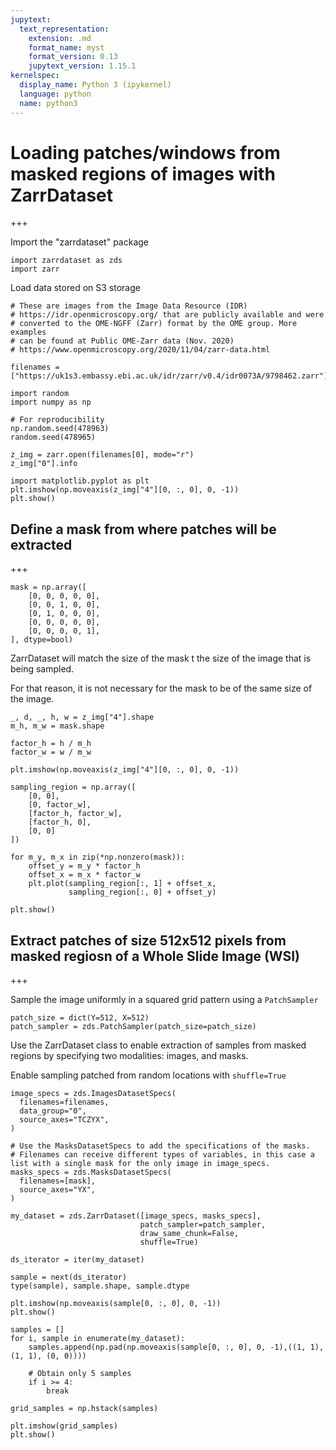 ```yaml
---
jupytext:
  text_representation:
    extension: .md
    format_name: myst
    format_version: 0.13
    jupytext_version: 1.15.1
kernelspec:
  display_name: Python 3 (ipykernel)
  language: python
  name: python3
---
```


# Loading patches/windows from masked regions of images with ZarrDataset

+++

Import the "zarrdataset" package

```{code-cell} ipython3
import zarrdataset as zds
import zarr
```

Load data stored on S3 storage

```{code-cell} ipython3
# These are images from the Image Data Resource (IDR) 
# https://idr.openmicroscopy.org/ that are publicly available and were 
# converted to the OME-NGFF (Zarr) format by the OME group. More examples
# can be found at Public OME-Zarr data (Nov. 2020)
# https://www.openmicroscopy.org/2020/11/04/zarr-data.html

filenames = ["https://uk1s3.embassy.ebi.ac.uk/idr/zarr/v0.4/idr0073A/9798462.zarr"]
```

```{code-cell} ipython3
import random
import numpy as np

# For reproducibility
np.random.seed(478963)
random.seed(478965)
```

```{code-cell} ipython3
z_img = zarr.open(filenames[0], mode="r")
z_img["0"].info
```

```{code-cell} ipython3
import matplotlib.pyplot as plt
plt.imshow(np.moveaxis(z_img["4"][0, :, 0], 0, -1))
plt.show()
```

## Define a mask from where patches will be extracted

+++

```{code-cell} ipython3
mask = np.array([
    [0, 0, 0, 0, 0],
    [0, 0, 1, 0, 0],
    [0, 1, 0, 0, 0],
    [0, 0, 0, 0, 0],
    [0, 0, 0, 0, 1],
], dtype=bool)
```

ZarrDataset will match the size of the mask t the size of the image that is being sampled.

For that reason, it is not necessary for the mask to be of the same size of the image.

```{code-cell} ipython3
_, d, _, h, w = z_img["4"].shape
m_h, m_w = mask.shape

factor_h = h / m_h
factor_w = w / m_w

plt.imshow(np.moveaxis(z_img["4"][0, :, 0], 0, -1))

sampling_region = np.array([
    [0, 0],
    [0, factor_w],
    [factor_h, factor_w],
    [factor_h, 0],
    [0, 0]
])

for m_y, m_x in zip(*np.nonzero(mask)):
    offset_y = m_y * factor_h
    offset_x = m_x * factor_w
    plt.plot(sampling_region[:, 1] + offset_x,
             sampling_region[:, 0] + offset_y)

plt.show()
```

## Extract patches of size 512x512 pixels from masked regiosn of a Whole Slide Image (WSI)

+++

Sample the image uniformly in a squared grid pattern using a `PatchSampler`

```{code-cell} ipython3
patch_size = dict(Y=512, X=512)
patch_sampler = zds.PatchSampler(patch_size=patch_size)
```

Use the ZarrDataset class to enable extraction of samples from masked regions by specifying two modalities: images, and masks.

Enable sampling patched from random locations with `shuffle=True`

```{code-cell} ipython3
image_specs = zds.ImagesDatasetSpecs(
  filenames=filenames,
  data_group="0",
  source_axes="TCZYX",
)

# Use the MasksDatasetSpecs to add the specifications of the masks.
# Filenames can receive different types of variables, in this case a list with a single mask for the only image in image_specs.
masks_specs = zds.MasksDatasetSpecs(
  filenames=[mask],
  source_axes="YX",
)

my_dataset = zds.ZarrDataset([image_specs, masks_specs],
                             patch_sampler=patch_sampler,
                             draw_same_chunk=False,
                             shuffle=True)
```

```{code-cell} ipython3
ds_iterator = iter(my_dataset)
```

```{code-cell} ipython3
sample = next(ds_iterator)
type(sample), sample.shape, sample.dtype
```

```{code-cell} ipython3
plt.imshow(np.moveaxis(sample[0, :, 0], 0, -1))
plt.show()
```

```{code-cell} ipython3
samples = []
for i, sample in enumerate(my_dataset):
    samples.append(np.pad(np.moveaxis(sample[0, :, 0], 0, -1),((1, 1), (1, 1), (0, 0))))

    # Obtain only 5 samples
    if i >= 4:
        break

grid_samples = np.hstack(samples)
```

```{code-cell} ipython3
plt.imshow(grid_samples)
plt.show()
```
